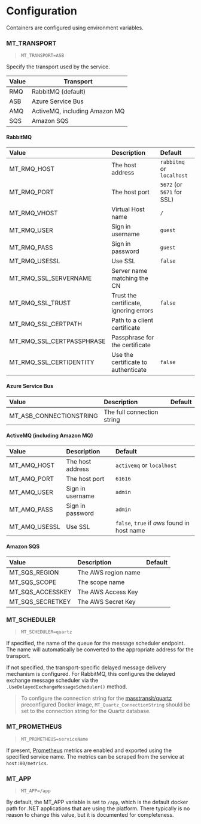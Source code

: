 # Configuration

Containers are configured using environment variables.


### MT_TRANSPORT

> `MT_TRANSPORT=ASB`

Specify the transport used by the service.

| Value | Transport
|----|-----
| RMQ | RabbitMQ (default)
| ASB | Azure Service Bus
| AMQ | ActiveMQ, including Amazon MQ
| SQS | Amazon SQS


#### RabbitMQ

| Value | Description | Default
|:----|:-----|:-----
| MT_RMQ_HOST | The host address | `rabbitmq` or `localhost`
| MT_RMQ_PORT | The host port | `5672` (or `5671` for SSL)
| MT_RMQ_VHOST | Virtual Host name | `/`
| MT_RMQ_USER | Sign in username | `guest`
| MT_RMQ_PASS | Sign in password | `guest`
| MT_RMQ_USESSL | Use SSL | `false`
| MT_RMQ_SSL_SERVERNAME | Server name matching the CN | 
| MT_RMQ_SSL_TRUST | Trust the certificate, ignoring errors | `false`
| MT_RMQ_SSL_CERTPATH | Path to a client certificate | 
| MT_RMQ_SSL_CERTPASSPHRASE | Passphrase for the certificate | 
| MT_RMQ_SSL_CERTIDENTITY | Use the certificate to authenticate | `false`


#### Azure Service Bus

| Value | Description | Default
|:----|:-----|:-----
| MT_ASB_CONNECTIONSTRING | The full connection string | 

#### ActiveMQ (including Amazon MQ)

| Value | Description | Default
|:----|:-----|:-----
| MT_AMQ_HOST | The host address | `activemq` or `localhost`
| MT_AMQ_PORT | The host port | `61616`
| MT_AMQ_USER | Sign in username | `admin`
| MT_AMQ_PASS | Sign in password | `admin`
| MT_AMQ_USESSL | Use SSL | `false`, `true` if _aws_ found in host name

#### Amazon SQS

| Value | Description | Default
|:----|:-----|:-----
| MT_SQS_REGION | The AWS region name | 
| MT_SQS_SCOPE | The scope name | 
| MT_SQS_ACCESSKEY | The AWS Access Key |
| MT_SQS_SECRETKEY | The AWS Secret Key |


### MT_SCHEDULER

> `MT_SCHEDULER=quartz`

If specified, the name of the queue for the message scheduler endpoint. The name will automatically be converted to the appropriate address for the transport.

If not specified, the transport-specific delayed message delivery mechanism is configured. For RabbitMQ, this configures the delayed exchange message scheduler via the `.UseDelayedExchangeMessageScheduler()` method.

> To configure the connection string for the [masstransit/quartz](https://hub.docker.com/r/masstransit/quartz) preconfigured Docker image, `MT_Quartz_ConnectionString` should be set to the connection string for the Quartz database.


### MT_PROMETHEUS

> `MT_PROMETHEUS=serviceName`

If present, [Prometheus](/advanced/monitoring/prometheus) metrics are enabled and exported using the specified service name. The metrics can be scraped from the service at `host:80/metrics`.

### MT_APP

> `MT_APP=/app`

By default, the MT_APP variable is set to `/app`, which is the default docker path for .NET applications that are using the platform. There typically is no reason to change this value, but it is documented for completeness.